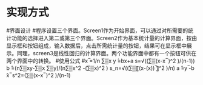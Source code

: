 # 实现方式
 #界面设计
  #程序设置三个界面。Screen1作为开始界面，可以通过对所需要的统计功能的选择进入第二或第三个界面。Screen2作为基本统计量的计算界面，按由显示框和按钮组成，输入数据后，点击所需统计量的按钮，结果可在显示框中展示。同理，screen3是线性回归的计算界面。两个功能界面中都有一个按钮可供在两个界面中的转换。
 #使用公式
  #x ̅=1/n ∑▒x                                                     y ̂=bx+a
   s=√((∑▒(x-x ̅ )^2 )/(n-1))                                     b ̂=(n∑▒xy-∑▒x ∑▒y)/(n∑▒x^2 -(∑▒x)^2 )
   s_n=√((∑▒〖(x-(x)) ̅〗^2 )/n)                                  a ̂=y ̅-b ̂x ̅
   s^2=(∑▒(x-x ̅ )^2 )/(n-1)                        

